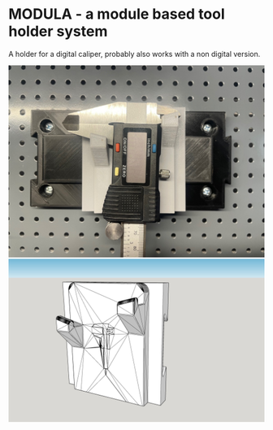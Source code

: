 # MODULA - a module based tool holder system

A holder for a digital caliper, probably also works with a non digital version.

![Modula](module.digital.caliper.holder.photo.jpg)
![Modula](module.digital.caliper.holder.jpg)
